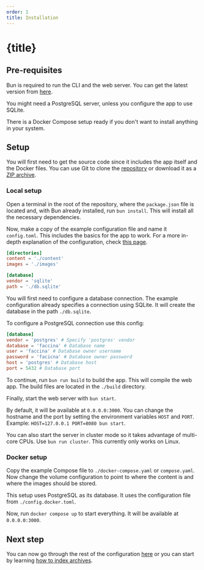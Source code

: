 ```yaml
---
order: 1
title: Installation
---
```


<script context="module">
  import { base } from "$app/paths";
  import CodeBlock from '$lib/components/CodeBlock.svelte'
</script>

# {title}

## Pre-requisites

Bun is required to run the CLI and the web server. You can get the latest version from [here](https://bun.sh).

You might need a PostgreSQL server, unless you configure the app to use SQLite.

There is a Docker Compose setup ready if you don't want to install anything in your system.

## Setup

You will first need to get the source code since it includes the app itself and the Docker files. You can use Git to clone the [repository](https://github.com/LetrixZ/faccina) or download it as a [ZIP archive](https://github.com/LetrixZ/faccina/archive/refs/heads/main.zip).

### Local setup

Open a terminal in the root of the repository, where the `package.json` file is located and, with Bun already installed, run `bun install`. This will install all the necessary dependencies.

Now, make a copy of the example configuration file and name it `config.toml`. This includes the basics for the app to work. For a more in-depth explanation of the configuration, check [this page]({base}/main/config).

```toml
[directories]
content = './content'
images = './images'

[database]
vendor = 'sqlite'
path = './db.sqlite'
```

You will first need to configure a database connection. The example configuration already specifies a connection using SQLite. It will create the database in the path `./db.sqlite`.

To configure a PostgreSQL connection use this config:

```toml
[database]
vendor = 'postgres' # Specify 'postgres' vendor
database = 'faccina' # Database name
user = 'faccina' # Database owner username
password = 'facicna' # Database owner password
host = 'postgres' # Database host
port = 5432 # Database port
```

To continue, run `bun run build` to build the app. This will compile the web app. The build files are located in the `./build` directory.

Finally, start the web server with `bun start`.

By default, it will be available at `0.0.0.0:3000`. You can change the hostname and the port by setting the environment variables `HOST` and `PORT`. Example: `HOST=127.0.0.1 PORT=8080 bun start`.

You can also start the server in cluster mode so it takes advantage of multi-core CPUs. Use `bun run cluster`. This currently only works on Linux.

### Docker setup

Copy the example Compose file to `./docker-compose.yaml` or `compose.yaml`. Now change the volume configuration to point to where the content is and where the images should be stored.

This setup uses PostgreSQL as its database. It uses the configuration file from `./config.docker.toml`.

Now, run `docker compose up` to start everything. It will be available at `0.0.0.0:3000`.

## Next step

You can now go through the rest of the configuration [here]({base}/main/config) or you can start by learning [how to index archives]({base}/cli/index-archives).
